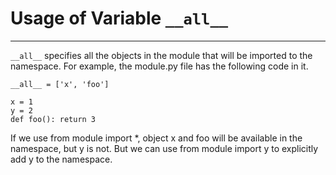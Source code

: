 # Usage of Variable `__all__`
---

`__all__` specifies all the objects in the module that will be imported to the namespace. For example, the module.py file has the following code in it.

```
__all__ = ['x', 'foo']

x = 1
y = 2
def foo(): return 3

```

If we use from module import *, object x and foo will be available in the namespace, but y is not. But we can use from module import y to explicitly add y to the namespace.